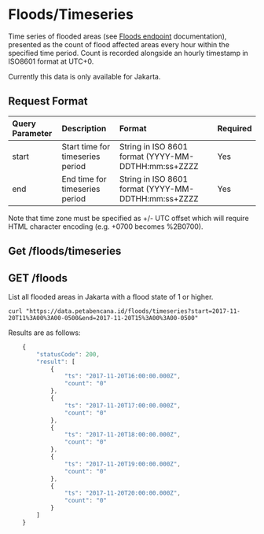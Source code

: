 # Floods/Timeseries

Time series of flooded areas \(see [Floods endpoint](floods.md) documentation\), presented as the count of flood affected areas every hour within the specified time period. Count is recorded alongside an hourly timestamp in ISO8601 format at UTC+0.

Currently this data is only available for Jakarta.

## Request Format

| Query Parameter | Description | Format | Required |
| :--- | :--- | :--- | :--- |
| start | Start time for timeseries period | String in ISO 8601 format \(YYYY-MM-DDTHH:mm:ss+ZZZZ | Yes |
| end | End time for timeseries period | String in ISO 8601 format \(YYYY-MM-DDTHH:mm:ss+ZZZZ | Yes |

Note that time zone must be specified as +/- UTC offset which will require HTML character encoding \(e.g. +0700 becomes %2B0700\).

## Get /floods/timeseries

## GET /floods

List all flooded areas in Jakarta with a flood state of 1 or higher.

```text
curl "https://data.petabencana.id/floods/timeseries?start=2017-11-20T11%3A00%3A00-0500&end=2017-11-20T15%3A00%3A00-0500"
```

Results are as follows:

```javascript
    {
        "statusCode": 200,
        "result": [
            {
                "ts": "2017-11-20T16:00:00.000Z",
                "count": "0"
            },
            {
                "ts": "2017-11-20T17:00:00.000Z",
                "count": "0"
            },
            {
                "ts": "2017-11-20T18:00:00.000Z",
                "count": "0"
            },
            {
                "ts": "2017-11-20T19:00:00.000Z",
                "count": "0"
            },
            {
                "ts": "2017-11-20T20:00:00.000Z",
                "count": "0"
            }
        ]
    }
```

